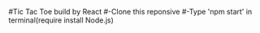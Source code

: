 #Tic Tac Toe build by React
#-Clone this reponsive 
#-Type 'npm start' in terminal(require install Node.js)
